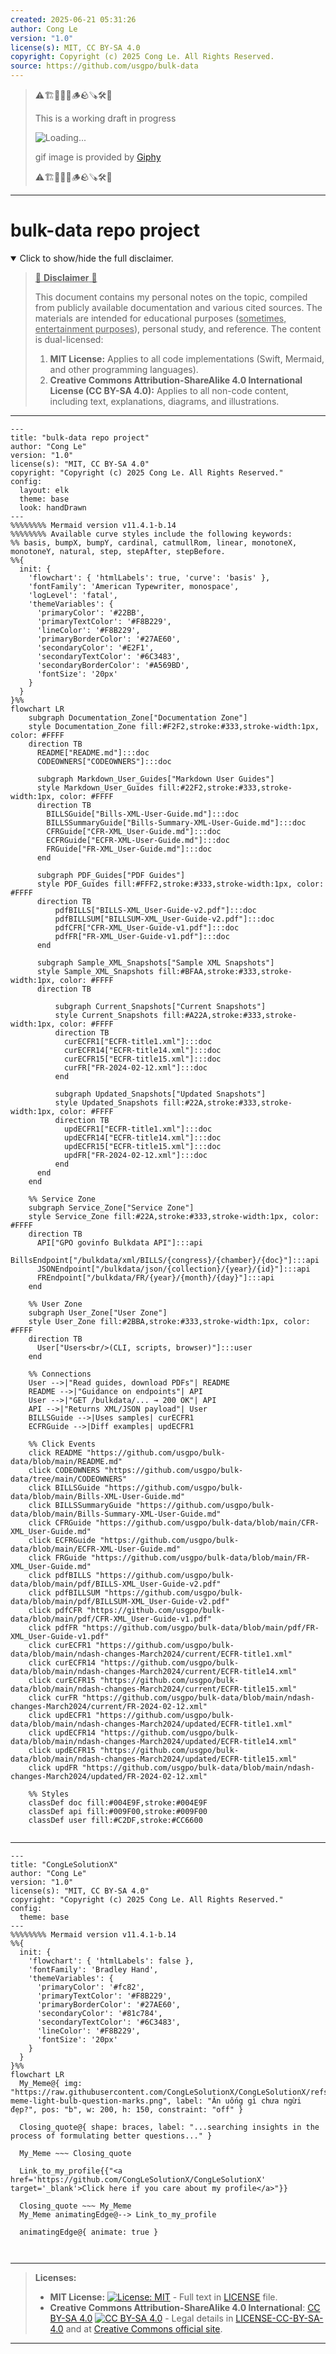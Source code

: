 ```yaml
---
created: 2025-06-21 05:31:26
author: Cong Le
version: "1.0"
license(s): MIT, CC BY-SA 4.0
copyright: Copyright (c) 2025 Cong Le. All Rights Reserved.
source: https://github.com/usgpo/bulk-data
---
```



> ⚠️🏗️🚧🦺🧱🪵🪨🪚🛠️👷
> 
> This is a working draft in progress
> 
> ![Loading...](https://media2.giphy.com/media/v1.Y2lkPTc5MGI3NjExNG1xOHIwNWplcG1xZG9pYnhhMW5tN3gwbmdnd2lpZWp0emZ4bWcwcSZlcD12MV9pbnRlcm5hbF9naWZfYnlfaWQmY3Q9Zw/xTkcExv186Kpei1pkI/giphy.gif)
>
> gif image is provided by [Giphy](https://giphy.com)
> 
> ⚠️🏗️🚧🦺🧱🪵🪨🪚🛠️👷


----




# bulk-data repo project
<details open>
<summary>Click to show/hide the full disclaimer.</summary>
   
> <ins>📢 **Disclaimer** 🚨</ins>
>
> This document contains my personal notes on the topic,
> compiled from publicly available documentation and various cited sources.
> The materials are intended for educational purposes (<ins>sometimes, entertainment purposes</ins>), personal study, and reference.
> The content is dual-licensed:
> 1. **MIT License:** Applies to all code implementations (Swift, Mermaid, and other programming languages).
> 2. **Creative Commons Attribution-ShareAlike 4.0 International License (CC BY-SA 4.0):** Applies to all non-code content, including text, explanations, diagrams, and illustrations.

</details>


----

```mermaid
---
title: "bulk-data repo project"
author: "Cong Le"
version: "1.0"
license(s): "MIT, CC BY-SA 4.0"
copyright: "Copyright (c) 2025 Cong Le. All Rights Reserved."
config:
  layout: elk
  theme: base
  look: handDrawn
---
%%%%%%%% Mermaid version v11.4.1-b.14
%%%%%%%% Available curve styles include the following keywords:
%% basis, bumpX, bumpY, cardinal, catmullRom, linear, monotoneX, monotoneY, natural, step, stepAfter, stepBefore.
%%{
  init: {
    'flowchart': { 'htmlLabels': true, 'curve': 'basis' },
    'fontFamily': 'American Typewriter, monospace',
    'logLevel': 'fatal',
    'themeVariables': {
      'primaryColor': '#22BB',
      'primaryTextColor': '#F8B229',
      'lineColor': '#F8B229',
      'primaryBorderColor': '#27AE60',
      'secondaryColor': '#E2F1',
      'secondaryTextColor': '#6C3483',
      'secondaryBorderColor': '#A569BD',
      'fontSize': '20px'
    }
  }
}%%
flowchart LR
    subgraph Documentation_Zone["Documentation Zone"]
    style Documentation_Zone fill:#F2F2,stroke:#333,stroke-width:1px, color: #FFFF
    direction TB
      README["README.md"]:::doc
      CODEOWNERS["CODEOWNERS"]:::doc

      subgraph Markdown_User_Guides["Markdown User Guides"]
      style Markdown_User_Guides fill:#22F2,stroke:#333,stroke-width:1px, color: #FFFF
      direction TB
        BILLSGuide["Bills-XML-User-Guide.md"]:::doc
        BILLSSummaryGuide["Bills-Summary-XML-User-Guide.md"]:::doc
        CFRGuide["CFR-XML_User-Guide.md"]:::doc
        ECFRGuide["ECFR-XML-User-Guide.md"]:::doc
        FRGuide["FR-XML_User-Guide.md"]:::doc
      end

      subgraph PDF_Guides["PDF Guides"]
      style PDF_Guides fill:#FFF2,stroke:#333,stroke-width:1px, color: #FFFF
      direction TB
          pdfBILLS["BILLS-XML_User-Guide-v2.pdf"]:::doc
          pdfBILLSUM["BILLSUM-XML_User-Guide-v2.pdf"]:::doc
          pdfCFR["CFR-XML_User-Guide-v1.pdf"]:::doc
          pdfFR["FR-XML_User-Guide-v1.pdf"]:::doc
      end

      subgraph Sample_XML_Snapshots["Sample XML Snapshots"]
      style Sample_XML_Snapshots fill:#BFAA,stroke:#333,stroke-width:1px, color: #FFFF
      direction TB

          subgraph Current_Snapshots["Current Snapshots"]
          style Current_Snapshots fill:#A22A,stroke:#333,stroke-width:1px, color: #FFFF
          direction TB
            curECFR1["ECFR-title1.xml"]:::doc
            curECFR14["ECFR-title14.xml"]:::doc
            curECFR15["ECFR-title15.xml"]:::doc
            curFR["FR-2024-02-12.xml"]:::doc
          end

          subgraph Updated_Snapshots["Updated Snapshots"]
          style Updated_Snapshots fill:#22A,stroke:#333,stroke-width:1px, color: #FFFF
          direction TB
            updECFR1["ECFR-title1.xml"]:::doc
            updECFR14["ECFR-title14.xml"]:::doc
            updECFR15["ECFR-title15.xml"]:::doc
            updFR["FR-2024-02-12.xml"]:::doc
          end
      end
    end

    %% Service Zone
    subgraph Service_Zone["Service Zone"]
    style Service_Zone fill:#22A,stroke:#333,stroke-width:1px, color: #FFFF
    direction TB
      API["GPO govinfo Bulkdata API"]:::api
      BillsEndpoint["/bulkdata/xml/BILLS/{congress}/{chamber}/{doc}"]:::api
      JSONEndpoint["/bulkdata/json/{collection}/{year}/{id}"]:::api
      FREndpoint["/bulkdata/FR/{year}/{month}/{day}"]:::api
    end

    %% User Zone
    subgraph User_Zone["User Zone"]
    style User_Zone fill:#2BBA,stroke:#333,stroke-width:1px, color: #FFFF
    direction TB
      User["Users<br/>(CLI, scripts, browser)"]:::user
    end

    %% Connections
    User -->|"Read guides, download PDFs"| README
    README -->|"Guidance on endpoints"| API
    User -->|"GET /bulkdata/... → 200 OK"| API
    API -->|"Returns XML/JSON payload"| User
    BILLSGuide -->|Uses samples| curECFR1
    ECFRGuide -->|Diff examples| updECFR1

    %% Click Events
    click README "https://github.com/usgpo/bulk-data/blob/main/README.md"
    click CODEOWNERS "https://github.com/usgpo/bulk-data/tree/main/CODEOWNERS"
    click BILLSGuide "https://github.com/usgpo/bulk-data/blob/main/Bills-XML-User-Guide.md"
    click BILLSSummaryGuide "https://github.com/usgpo/bulk-data/blob/main/Bills-Summary-XML-User-Guide.md"
    click CFRGuide "https://github.com/usgpo/bulk-data/blob/main/CFR-XML_User-Guide.md"
    click ECFRGuide "https://github.com/usgpo/bulk-data/blob/main/ECFR-XML-User-Guide.md"
    click FRGuide "https://github.com/usgpo/bulk-data/blob/main/FR-XML_User-Guide.md"
    click pdfBILLS "https://github.com/usgpo/bulk-data/blob/main/pdf/BILLS-XML_User-Guide-v2.pdf"
    click pdfBILLSUM "https://github.com/usgpo/bulk-data/blob/main/pdf/BILLSUM-XML_User-Guide-v2.pdf"
    click pdfCFR "https://github.com/usgpo/bulk-data/blob/main/pdf/CFR-XML_User-Guide-v1.pdf"
    click pdfFR "https://github.com/usgpo/bulk-data/blob/main/pdf/FR-XML_User-Guide-v1.pdf"
    click curECFR1 "https://github.com/usgpo/bulk-data/blob/main/ndash-changes-March2024/current/ECFR-title1.xml"
    click curECFR14 "https://github.com/usgpo/bulk-data/blob/main/ndash-changes-March2024/current/ECFR-title14.xml"
    click curECFR15 "https://github.com/usgpo/bulk-data/blob/main/ndash-changes-March2024/current/ECFR-title15.xml"
    click curFR "https://github.com/usgpo/bulk-data/blob/main/ndash-changes-March2024/current/FR-2024-02-12.xml"
    click updECFR1 "https://github.com/usgpo/bulk-data/blob/main/ndash-changes-March2024/updated/ECFR-title1.xml"
    click updECFR14 "https://github.com/usgpo/bulk-data/blob/main/ndash-changes-March2024/updated/ECFR-title14.xml"
    click updECFR15 "https://github.com/usgpo/bulk-data/blob/main/ndash-changes-March2024/updated/ECFR-title15.xml"
    click updFR "https://github.com/usgpo/bulk-data/blob/main/ndash-changes-March2024/updated/FR-2024-02-12.xml"

    %% Styles
    classDef doc fill:#004E9F,stroke:#004E9F
    classDef api fill:#009F00,stroke:#009F00
    classDef user fill:#C2DF,stroke:#CC6600


```

----

<!-- 
```mermaid
%% Current Mermaid version
info
```  -->


```mermaid
---
title: "CongLeSolutionX"
author: "Cong Le"
version: "1.0"
license(s): "MIT, CC BY-SA 4.0"
copyright: "Copyright (c) 2025 Cong Le. All Rights Reserved."
config:
  theme: base
---
%%%%%%%% Mermaid version v11.4.1-b.14
%%{
  init: {
    'flowchart': { 'htmlLabels': false },
    'fontFamily': 'Bradley Hand',
    'themeVariables': {
      'primaryColor': '#fc82',
      'primaryTextColor': '#F8B229',
      'primaryBorderColor': '#27AE60',
      'secondaryColor': '#81c784',
      'secondaryTextColor': '#6C3483',
      'lineColor': '#F8B229',
      'fontSize': '20px'
    }
  }
}%%
flowchart LR
  My_Meme@{ img: "https://raw.githubusercontent.com/CongLeSolutionX/CongLeSolutionX/refs/heads/main/assets/images/My-meme-light-bulb-question-marks.png", label: "Ăn uống gì chưa ngừi đẹp?", pos: "b", w: 200, h: 150, constraint: "off" }

  Closing_quote@{ shape: braces, label: "...searching insights in the process of formulating better questions..." }
    
  My_Meme ~~~ Closing_quote
    
  Link_to_my_profile{{"<a href='https://github.com/CongLeSolutionX/CongLeSolutionX' target='_blank'>Click here if you care about my profile</a>"}}

  Closing_quote ~~~ My_Meme
  My_Meme animatingEdge@--> Link_to_my_profile
  
  animatingEdge@{ animate: true }



```

---
>**Licenses:**
>
>- **MIT License:**  [![License: MIT](https://img.shields.io/badge/License-MIT-yellow.svg)](LICENSE) - Full text in [LICENSE](LICENSE) file.
>- **Creative Commons Attribution-ShareAlike 4.0 International**: [CC BY-SA 4.0](https://creativecommons.org/licenses/by-sa/4.0/) [![CC BY-SA 4.0](https://licensebuttons.net/l/by-sa/4.0/88x31.png)](https://creativecommons.org/licenses/by-sa/4.0/) - Legal details in [LICENSE-CC-BY-SA-4.0](THE_PAST/LICENSE-CC-BY-SA-4.0) and at [Creative Commons official site](https://creativecommons.org/licenses/by-sa/4.0/).
>
---
